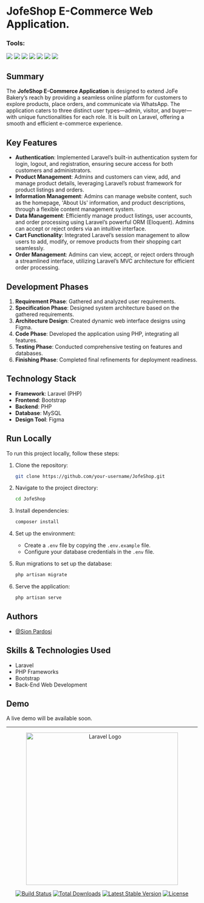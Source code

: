 # JofeShop E-Commerce Web Application.

### <summary><strong>Tools:</strong></summary>
<p>
    <img src="https://img.shields.io/badge/Code-PHP-blue?logo=php" />
    <img src="https://img.shields.io/badge/Framework-Laravel-red?logo=laravel" />
    <img src="https://img.shields.io/badge/Database-MySQL-orange?logo=mysql" />
    <img src="https://img.shields.io/badge/Frontend-Bootstrap-5A5A5A?logo=bootstrap" />
    <img src="https://img.shields.io/badge/Frontend-React.js-61DAFB?logo=react" />
    <img src="https://img.shields.io/badge/Editor-Visual%20Studio%20Code-blue?logo=visualstudiocode" />
    <img src="https://img.shields.io/badge/Design-Figma-blue?logo=figma" />
</p>

## Summary

The **JofeShop E-Commerce Application** is designed to extend JoFe Bakery’s reach by providing a seamless online platform for customers to explore products, place orders, and communicate via WhatsApp. The application caters to three distinct user types—admin, visitor, and buyer—with unique functionalities for each role. It is built on Laravel, offering a smooth and efficient e-commerce experience.

## Key Features

- **Authentication**: Implemented Laravel’s built-in authentication system for login, logout, and registration, ensuring secure access for both customers and administrators.
- **Product Management**: Admins and customers can view, add, and manage product details, leveraging Laravel’s robust framework for product listings and orders.
- **Information Management**: Admins can manage website content, such as the homepage, 'About Us' information, and product descriptions, through a flexible content management system.
- **Data Management**: Efficiently manage product listings, user accounts, and order processing using Laravel’s powerful ORM (Eloquent). Admins can accept or reject orders via an intuitive interface.
- **Cart Functionality**: Integrated Laravel’s session management to allow users to add, modify, or remove products from their shopping cart seamlessly.
- **Order Management**: Admins can view, accept, or reject orders through a streamlined interface, utilizing Laravel’s MVC architecture for efficient order processing.

## Development Phases

1. **Requirement Phase**: Gathered and analyzed user requirements.
2. **Specification Phase**: Designed system architecture based on the gathered requirements.
3. **Architecture Design**: Created dynamic web interface designs using Figma.
4. **Code Phase**: Developed the application using PHP, integrating all features.
5. **Testing Phase**: Conducted comprehensive testing on features and databases.
6. **Finishing Phase**: Completed final refinements for deployment readiness.

## Technology Stack

- **Framework**: Laravel (PHP)
- **Frontend**: Bootstrap
- **Backend**: PHP
- **Database**: MySQL
- **Design Tool**: Figma

## Run Locally

To run this project locally, follow these steps:

1. Clone the repository:
    ```bash
    git clone https://github.com/your-username/JofeShop.git
    ```

2. Navigate to the project directory:
    ```bash
    cd JofeShop
    ```

3. Install dependencies:
    ```bash
    composer install
    ```

4. Set up the environment:
    - Create a `.env` file by copying the `.env.example` file.
    - Configure your database credentials in the `.env` file.

5. Run migrations to set up the database:
    ```bash
    php artisan migrate
    ```

6. Serve the application:
    ```bash
    php artisan serve
    ```

## Authors

- [@Sion Pardosi](https://github.com/sionprdsi)

## Skills & Technologies Used

- Laravel
- PHP Frameworks
- Bootstrap
- Back-End Web Development

## Demo

A live demo will be available soon.

---

<p align="center"><a href="https://laravel.com" target="_blank"><img src="https://raw.githubusercontent.com/laravel/art/master/logo-lockup/5%20SVG/2%20CMYK/1%20Full%20Color/laravel-logolockup-cmyk-red.svg" width="400" alt="Laravel Logo"></a></p>

<p align="center">
<a href="https://github.com/laravel/framework/actions"><img src="https://github.com/laravel/framework/workflows/tests/badge.svg" alt="Build Status"></a>
<a href="https://packagist.org/packages/laravel/framework"><img src="https://img.shields.io/packagist/dt/laravel/framework" alt="Total Downloads"></a>
<a href="https://packagist.org/packages/laravel/framework"><img src="https://img.shields.io/packagist/v/laravel/framework" alt="Latest Stable Version"></a>
<a href="https://packagist.org/packages/laravel/framework"><img src="https://img.shields.io/packagist/l/laravel/framework" alt="License"></a>
</p>
